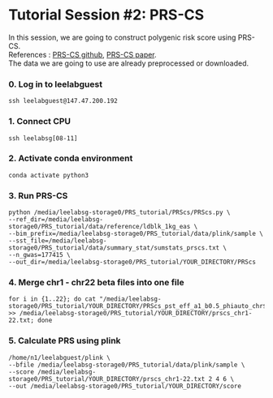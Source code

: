 # Tutorial Session #2: PRS-CS

In this session, we are going to construct polygenic risk score using PRS-CS. \
References : [PRS-CS github](https://github.com/getian107/PRScs), [PRS-CS paper](https://www.ncbi.nlm.nih.gov/pmc/articles/PMC6467998/). \
The data we are going to use are already preprocessed or downloaded.

### 0. Log in to leelabguest
``` 
ssh leelabguest@147.47.200.192
```

### 1. Connect CPU
``` 
ssh leelabsg[08-11]
``` 

### 2. Activate conda environment
``` 
conda activate python3
``` 

### 3. Run PRS-CS 
``` 
python /media/leelabsg-storage0/PRS_tutorial/PRScs/PRScs.py \
--ref_dir=/media/leelabsg-storage0/PRS_tutorial/data/reference/ldblk_1kg_eas \
--bim_prefix=/media/leelabsg-storage0/PRS_tutorial/data/plink/sample \
--sst_file=/media/leelabsg-storage0/PRS_tutorial/data/summary_stat/sumstats_prscs.txt \
--n_gwas=177415 \
--out_dir=/media/leelabsg-storage0/PRS_tutorial/YOUR_DIRECTORY/PRScs
``` 

### 4. Merge chr1 - chr22 beta files into one file 
``` 
for i in {1..22}; do cat "/media/leelabsg-storage0/PRS_tutorial/YOUR_DIRECTORY/PRScs_pst_eff_a1_b0.5_phiauto_chr$i.txt" >> /media/leelabsg-storage0/PRS_tutorial/YOUR_DIRECTORY/prscs_chr1-22.txt; done
``` 

### 5. Calculate PRS using plink 
``` 
/home/n1/leelabguest/plink \
--bfile /media/leelabsg-storage0/PRS_tutorial/data/plink/sample \
--score /media/leelabsg-storage0/PRS_tutorial/YOUR_DIRECTORY/prscs_chr1-22.txt 2 4 6 \
--out /media/leelabsg-storage0/PRS_tutorial/YOUR_DIRECTORY/score
``` 
